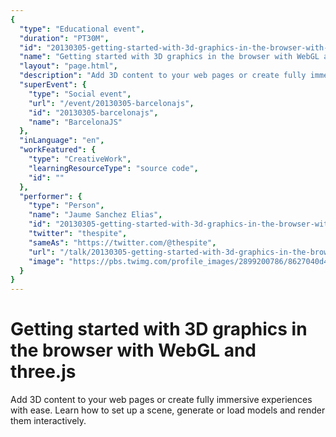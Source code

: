 ```yaml
---
{
  "type": "Educational event",
  "duration": "PT30M",
  "id": "20130305-getting-started-with-3d-graphics-in-the-browser-with-webgl-and-threejs",
  "name": "Getting started with 3D graphics in the browser with WebGL and three.js",
  "layout": "page.html",
  "description": "Add 3D content to your web pages or create fully immersive experiences with ease. Learn how to set up a scene, generate or load models and render them interactively.",
  "superEvent": {
    "type": "Social event",
    "url": "/event/20130305-barcelonajs",
    "id": "20130305-barcelonajs",
    "name": "BarcelonaJS"
  },
  "inLanguage": "en",
  "workFeatured": {
    "type": "CreativeWork",
    "learningResourceType": "source code",
    "id": ""
  },
  "performer": {
    "type": "Person",
    "name": "Jaume Sanchez Elias",
    "id": "20130305-getting-started-with-3d-graphics-in-the-browser-with-webgl-and-threejs",
    "twitter": "thespite",
    "sameAs": "https://twitter.com/@thespite",
    "url": "/talk/20130305-getting-started-with-3d-graphics-in-the-browser-with-webgl-and-threejs.html",
    "image": "https://pbs.twimg.com/profile_images/2899200786/8627040d4affe3d9ff80c9e861f8ba34.png"
  }
}
---
```

# Getting started with 3D graphics in the browser with WebGL and three.js

Add 3D content to your web pages or create fully immersive experiences with ease. Learn how to set up a scene, generate or load models and render them interactively.